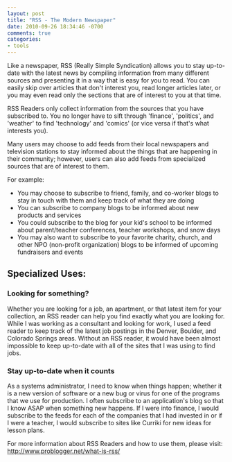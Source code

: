 ```yaml
---
layout: post
title: "RSS - The Modern Newspaper"
date: 2010-09-26 18:34:46 -0700
comments: true
categories: 
- tools
---
```


Like a newspaper, RSS (Really Simple Syndication) allows you to stay up-to-date
with the latest news by compiling information from many different sources and
presenting it in a way that is easy for you to read. You can easily skip over
articles that don't interest you, read longer articles later, or you may even
read only the sections that are of interest to you at that time.

RSS Readers only collect information from the sources that you have subscribed
to. You no longer have to sift through 'finance', 'politics', and 'weather' to
find 'technology' and 'comics' (or vice versa if that's what interests you).

<!-- more -->

Many users may choose to add feeds from their local newspapers and television
stations to stay informed about the things that are happening in their
community; however, users can also add feeds from specialized sources that are
of interest to them.

For example:

*   You may choose to subscribe to friend, family, and co-worker blogs to stay
    in touch with them and keep track of what they are doing
*   You can subscribe to company blogs to be informed about new products and
    services
*   You could subscribe to the blog for your kid's school to be informed about
    parent/teacher conferences, teacher workshops, and snow days
*   You may also want to subscribe to your favorite charity, church, and other
    NPO (non-profit organization) blogs to be informed of upcoming fundraisers
    and events

Specialized Uses:
-----------------

### Looking for something?

Whether you are looking for a job, an apartment, or that latest item for your
collection, an RSS reader can help you find exactly what you are looking for.
While I was working as a consultant and looking for work, I used a feed reader
to keep track of the latest job postings in the Denver, Boulder, and Colorado
Springs areas. Without an RSS reader, it would have been almost impossible to
keep up-to-date with all of the sites that I was using to find jobs.

### Stay up-to-date when it counts

As a systems administrator, I need to know when things happen; whether it is a
new version of software or a new bug or virus for one of the programs that we
use for production. I often subscribe to an application's blog so that I know
ASAP when something new happens. If I were into finance, I would subscribe to
the feeds for each of the companies that I had invested in or if I were a
teacher, I would subscribe to sites like Curriki for new ideas for lesson
plans.

For more information about RSS Readers and how to use them, please visit:
http://www.problogger.net/what-is-rss/

